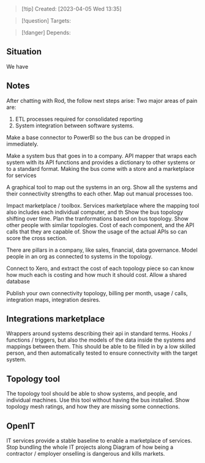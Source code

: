 
>[!tip] Created: [2023-04-05 Wed 13:35]

>[!question] Targets: 

>[!danger] Depends: 

## Situation
We have 

## Notes

After chatting with Rod, the follow next steps arise:
Two major areas of pain are:
1. ETL processes required for consolidated reporting
2. System integration between software systems.

Make a base connector to PowerBI so the bus can be dropped in immediately.

Make a system bus that goes in to a company.
API mapper that wraps each system with its API functions and provides a dictionary to other systems or to a standard format.
Making the bus come with a store and a marketplace for services

A graphical tool to map out the systems in an org.  Show all the systems and their connectivity strengths to each other.
Map out manual processes too.

Impact marketplace / toolbox.
Services marketplace where the mapping tool also includes each individual computer, and th
Show the bus topology shifting over time.
Plan the tranformations based on bus topology.
Show other people with similar topologies.
Cost of each component, and the API calls that they are capable of.
Show the usage of the actual APIs so can score the cross section.

There are pillars in a company, like sales, financial, data governance.
Model people in an org as connected to systems in the topology.

Connect to Xero, and extract the cost of each topology piece so can know how much each is costing and how much it should cost.  Allow a shared database

Publish your own connectivity topology, billing per month, usage / calls, integration maps, integration desires.

## Integrations marketplace
Wrappers around systems describing their api in standard terms.
Hooks / functions / triggers, but also the models of the data inside the systems and mappings between them.  This should be able to be filled in by a low skilled person, and then automatically tested to ensure connectivity with the target system.

## Topology tool
The topology tool should be able to show systems, and people, and individual machines.
Use this tool without having the bus installed.  Show topology mesh ratings, and how they are missing some connections.

## OpenIT
IT services provide a stable baseline to enable a marketplace of services.  Stop bundling the whole IT projects along
Diagram of how being a contractor / employer onselling is dangerous and kills markets.